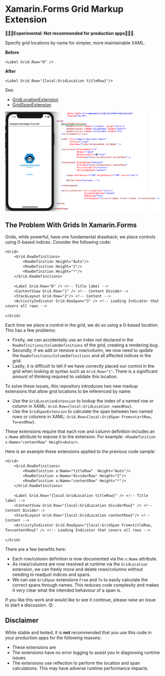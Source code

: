 # Xamarin.Forms Grid Markup Extension

**🚨🚨🚨Experimental: Not recommended for production apps🚨🚨🚨**.

Specify grid locations by name for simpler, more maintainable XAML.

**Before**

```
<Label Grid.Row="0" />
```

**After**

```
<Label Grid.Row="{local:GridLocation titleRow}"/>
```

See:

 * [GridLocationExtension](GridLocationMarkupExtension/GridLocationExtension.cs)
 * [GridSpanExtension](GridLocationMarkupExtension/GridSpanExtension.cs)

 ![Using the GridLocation and GridSpan markup extensions](img/example-image.png)

## The Problem With Grids In Xamarin.Forms

Grids, while powerful, have one fundamental drawback; we place controls using 0-based indices. Consider the following code:

```
<Grid>
    <Grid.RowDefinitions>
        <RowDefinition Height="Auto"/>
        <RowDefinition Height="2"/>
        <RowDefinition Height="*"/>
    </Grid.RowDefinitions>

    <Label Grid.Row="0" /> <!-- Title label -->
    <ContentView Grid.Row="1" /> <!-- Content Divider-->
    <StackLayout Grid.Row="2"/> <!-- Content -->
    <ActivityIndicator Grid.RowSpan="3" /> <!-- Loading Indicator that covers all rows -->

</Grid>
```

Each time we place a control in the grid, we do so using a 0-based location. This has a few problems:

 * Firstly, we can accidentally use an index not declared in the `RowDefinitions/ColumnDefinitions` of the grid, creating a rendering bug.
 * Secondly, if we add or remove a row/column, we now need to update the `RowDefinitions/ColumnDefinitions` and all affected indices in the grid.
 * Lastly, it is difficult to tell if we have correctly placed our control in the grid when looking at syntax such as `Grid.Row="1"`. There is a significant amount of thinking required to validate this location.

To solve these issues, this repository introduces two new markup extensions that allow grid locations to be referenced by name:

 * Use the `GridLocationExtension` to lookup the index of a named row or column in XAML: `Grid.Row={local:GridLocation namedRow}`.
 * Use the `GridSpanExtension` to calculate the span between two named rows or columns in XAML: `Grid.Row={local:GridSpan From=startRow, To=endRow}`.

These extensions require that each row and column definition includes an `x:Name` attribute to expose it to the extension. For example: `<RowDefinition x:Name="contentRow" Height=Auto/>`.

Here is an example these extensions applied to the previous code sample:

```
<Grid>
    <Grid.RowDefinitions>
        <RowDefinition x:Name="titleRow"  Height="Auto"/>
        <RowDefinition x:Name="dividerRow" Height="2"/>
        <RowDefinition x:Name="contentRow" Height="*"/>
    </Grid.RowDefinitions>

    <Label Grid.Row="{local:GridLocation titleRow}" /> <!-- Title label -->
    <ContentView Grid.Row="{local:GridLocation dividerRow}" /> <!-- Content Divider-->
    <StackLayout Grid.Row="{local:GridLocation contentRow}"/> <!-- Content -->
    <ActivityIndicator Grid.RowSpan="{local:GridSpan From=titleRow, To=contentRow}" /> <!-- Loading Indicator that covers all rows -->

</Grid>
```

There are a few benefits here:

 * Each row/column definition is now documented via the `x:Name` attribute.
 * As rows/columns are now resolved at runtime via the `GridLocation` extension, we can freely move and delete rows/columns without needing to readjust indices and spans.
 * We can use `GridSpan` extensions `From` and `To` to easily calculate the correct spans through names. This reduces code complexity and makes it very clear what the intended behaviour of a span is.

If you like this work and would like to see it continue, please raise an issue to start a discussion. 😊

## Disclaimer

While stable and tested, it is **not** recommended that you use this code in your production apps for the following reasons:

 * These extensions are
 * The extensions have no error logging to assist you in diagnosing runtime issues.
 * The extensions use reflection to perform the location and span calculations. This may have adverse runtime performance impacts.
